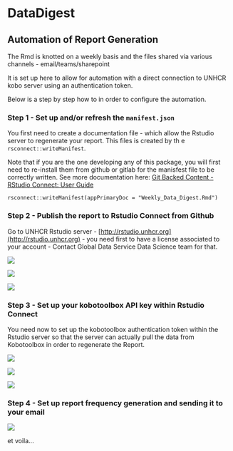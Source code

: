 # DataDigest


## Automation of Report Generation

The Rmd is knotted on a weekly basis and the files shared via various channels - email/teams/sharepoint

It is set up here to allow for automation with a direct connection to UNHCR kobo server using an authentication token.

Below is a step by step how to in order to configure the automation.

 
### Step 1 - Set up and/or refresh the `manifest.json`

You first need to create a documentation file - which allow the Rstudio server to regenerate your report. This files is created by th e `rsconnect::writeManifest`.

Note that if you are the one developing any of this package, you will first need to re-install them from github or gitlab for the manisfest file to be correctly written. See more documentation here: [Git Backed Content - RStudio Connect: User Guide](https://docs.rstudio.com/connect/user/git-backed/)

```
rsconnect::writeManifest(appPrimaryDoc = "Weekly_Data_Digest.Rmd")
```

### Step 2 -  Publish the report to Rstudio Connect from Github

Go to UNHCR Rstudio server - [http://rstudio.unhcr.org](http://rstudio.unhcr.org) - you need first to have a license associated to your account - Contact Global Data Service Data Science team for that.
 
![ ](https://raw.githubusercontent.com/unhcr-americas/weekly-report/main/inst/fromGit.png) 



![ ](https://raw.githubusercontent.com/unhcr-americas/weekly-report/main/inst/fromGit2.png)


![ ](https://raw.githubusercontent.com/unhcr-americas/weekly-report/main/inst/fromGit3.png)



### Step 3 -  Set up your kobotoolbox API key within Rstudio Connect

You need now to set up the kobotoolbox authentication token within the Rstudio server so that the server can actually pull the data from Kobotoolbox in order to regenerate the Report.

![ ](https://raw.githubusercontent.com/unhcr-americas/weekly-report/main/inst/fromGit4.png)

![ ](https://raw.githubusercontent.com/unhcr-americas/weekly-report/main/inst/fromGit5.png)


![ ](https://raw.githubusercontent.com/unhcr-americas/weekly-report/main/inst/fromGit6.png)


### Step 4 -  Set up report frequency generation and sending it to your email


![ ](https://raw.githubusercontent.com/unhcr-americas/weekly-report/main/inst/fromGit7.png)

et voila...

